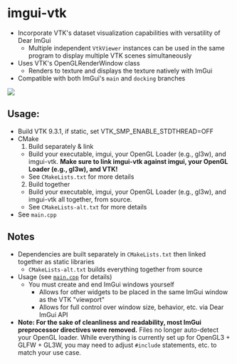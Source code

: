 # imgui-vtk
- Incorporate VTK's dataset visualization capabilities with versatility of Dear ImGui
  - Multiple independent `VtkViewer` instances can be used in the same program to display multiple VTK scenes simultaneously
- Uses VTK's OpenGLRenderWindow class
  - Renders to texture and displays the texture natively with ImGui
- Compatible with both ImGui's `main` and `docking` branches

![](vtkImGuiDemo.gif)

## Usage:
- Build VTK 9.3.1, if static, set VTK_SMP_ENABLE_STDTHREAD=OFF
- CMake
  1. Build separately & link
    - Build your executable, imgui, your OpenGL Loader (e.g., gl3w), and imgui-vtk. **Make sure to link imgui-vtk against imgui, your OpenGL Loader (e.g., gl3w), and VTK!**
    - See `CMakeLists.txt` for more details
  2. Build together
    - Build your executable, imgui, your OpenGL Loader (e.g., gl3w), and imgui-vtk all together, from source.
    - See `CMakeLists-alt.txt` for more details
- See `main.cpp`

## Notes
- Dependencies are built separately in `CMakeLists.txt` then linked together as static libraries
  - `CMakeLists-alt.txt` builds everything together from source
- Usage (see [`main.cpp`](main.cpp) for details)
  - You must create and end ImGui windows yourself
    - Allows for other widgets to be placed in the same ImGui window as the VTK "viewport"
    - Allows for full control over window size, behavior, etc. via Dear ImGui API
- **Note: For the sake of cleanliness and readability, most ImGui preprocessor directives were removed.** Files no longer auto-detect your OpenGL loader. While everything is currently set up for OpenGL3 + GLFW + GL3W, you may need to adjust `#include` statements, etc. to match your use case.
